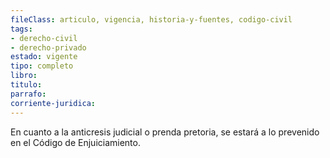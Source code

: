 ```yaml
---
fileClass: articulo, vigencia, historia-y-fuentes, codigo-civil
tags:
- derecho-civil
- derecho-privado
estado: vigente
tipo: completo
libro:
titulo:
parrafo:
corriente-juridica:
---
```

En cuanto a la anticresis judicial o prenda pretoria, se estará a lo prevenido en el Código de Enjuiciamiento.